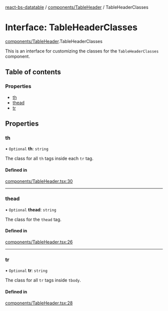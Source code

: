 [react-bs-datatable](../README.md) / [components/TableHeader](../modules/components_TableHeader.md) / TableHeaderClasses

# Interface: TableHeaderClasses

[components/TableHeader](../modules/components_TableHeader.md).TableHeaderClasses

This is an interface for customizing the classes for
the `TableHeaderClasses` component.

## Table of contents

### Properties

- [th](components_TableHeader.TableHeaderClasses.md#th)
- [thead](components_TableHeader.TableHeaderClasses.md#thead)
- [tr](components_TableHeader.TableHeaderClasses.md#tr)

## Properties

### th

• `Optional` **th**: `string`

The class for all `th` tags inside each `tr` tag.

#### Defined in

[components/TableHeader.tsx:30](https://github.com/imballinst/react-bs-datatable/blob/ffef9ab/src/components/TableHeader.tsx#L30)

___

### thead

• `Optional` **thead**: `string`

The class for the `thead` tag.

#### Defined in

[components/TableHeader.tsx:26](https://github.com/imballinst/react-bs-datatable/blob/ffef9ab/src/components/TableHeader.tsx#L26)

___

### tr

• `Optional` **tr**: `string`

The class for all `tr` tags inside `tbody`.

#### Defined in

[components/TableHeader.tsx:28](https://github.com/imballinst/react-bs-datatable/blob/ffef9ab/src/components/TableHeader.tsx#L28)

